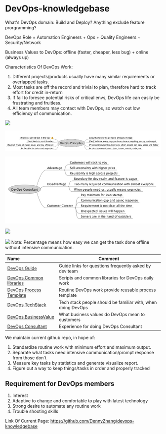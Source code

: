 # DevOps-knowledgebase

What's DevOps domain: Build and Deploy? Anything exclude feature prorgramming?

DevOps Role = Automation Engineers + Ops + Quality Engineers + Security/Network

Business Values to DevOps: offline (faster, cheaper, less bug) + online (always up)

Characteristics Of DevOps Work:

1. Different projects/products usually have many similar requirements or overlapped tasks.
2. Most tasks are off the record and trivial to plan, therefore hard to track effort for credit in-return
3. If fail to foresee potential risks of critical envs, DevOps life can easily be frustrating and fruitless.
4. All team members may contact with DevOps, so watch out low efficiency of communication.

![](./images/businessvalue.png)

![](./images/DevOpsPrinciples.png)

![](./images/DevOpsConsultant.png)

![](./images/techstack.png)

![](./images/dailywork.png)
Note: Percentage means how easy we can get the task done offline without intensive communication.

| Name                                   | Comment                                                    |
|:----------------------------------------|------------------------------------------------------------|
| [DevOps Guide](./guide) | Guide links for questions frequently asked by dev team  |
| [DevOps Common libraries](./code) | Scripts and common libraries for DevOps daily work|
| [DevOps Process Template](./ProcessTemplate) | Routine DevOps work provide reusable process template |
| [DevOps TechStack](./TechStack) | Tech stack people should be familiar with, when doing DevOps |
| [DevOps BusinessValue](./BusinessValue) | What business values do DevOps mean to customers |
| [DevOps Consultant](./CustomerConsultant) | Experience for doing DevOps Consultant |

We maintain current github repo, in hope of:

1. Standardize routine work with minimum effort and maximum output.
2. Separate what tasks need intensive communication/prompt response from those don't
3. Measure key tasks by statistics and generate visualize  report.
4. Figure out a way to keep things/tasks in order and properly tracked

## Requirement for DevOps members
1. Interest
2. Adaptive to change and comfortable to play with latest technology
3. Strong desire to automate any routine work
4. Trouble shooting skills

Link Of Current Page: https://github.com/DennyZhang/devops-knowledgebase
